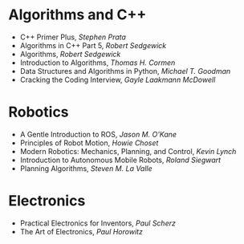 
# Algorithms and C++

- C++ Primer Plus, _Stephen Prata_
- Algorithms in C++ Part 5, _Robert Sedgewick_
- Algorithms, _Robert Sedgewick_
- Introduction to Algorithms, _Thomas H. Cormen_
- Data Structures and Algorithms in Python, _Michael T. Goodman_
- Cracking the Coding Interview, _Gayle Laakmann McDowell_

# Robotics

- A Gentle Introduction to ROS, _Jason M. O'Kane_
- Principles of Robot Motion, _Howie Choset_
- Modern Robotics: Mechanics, Planning, and Control, _Kevin Lynch_
- Introduction to Autonomous Mobile Robots, _Roland Siegwart_
- Planning Algorithms, _Steven M. La Valle_

# Electronics

- Practical Electronics for Inventors, _Paul Scherz_
- The Art of Electronics, _Paul Horowitz_
